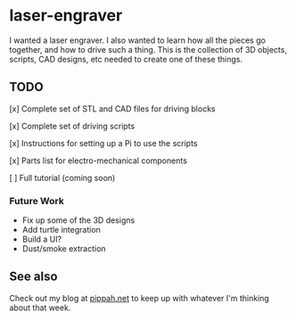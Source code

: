 # laser-engraver

I wanted a laser engraver. I also wanted to learn how all the pieces go
together, and how to drive such a thing. This is the collection of 3D objects,
    scripts, CAD designs, etc needed to create one of these things.

## TODO

[x] Complete set of STL and CAD files for driving blocks

[x] Complete set of driving scripts

[x] Instructions for setting up a Pi to use the scripts

[x] Parts list for electro-mechanical components

[ ] Full tutorial (coming soon)

### Future Work
- Fix up some of the 3D designs
- Add turtle integration
- Build a UI?
- Dust/smoke extraction


## See also
Check out my blog at [pippah.net](https://pippah.net) to keep up with whatever
I'm thinking about that week.
